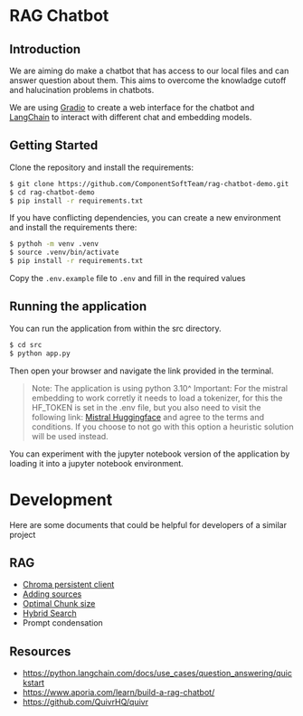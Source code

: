 # RAG Chatbot

## Introduction

We are aiming do make a chatbot that has access to our local files and can answer question about them. This aims to overcome the knowladge cutoff and halucination problems in chatbots.

We are using [Gradio](https://www.gradio.app/) to create a web interface for the chatbot and [LangChain](https://www.langchain.com/) to interact with different chat and embedding models.

## Getting Started

Clone the repository and install the requirements:
```bash
$ git clone https://github.com/ComponentSoftTeam/rag-chatbot-demo.git
$ cd rag-chatbot-demo
$ pip install -r requirements.txt
```

If you have conflicting dependencies, you can create a new environment and install the requirements there:
```bash
$ pythoh -m venv .venv
$ source .venv/bin/activate
$ pip install -r requirements.txt
```

Copy the `.env.example` file to `.env` and fill in the required values

## Running the application

You can run the application from within the src directory.
```bash
$ cd src
$ python app.py
```

Then open your browser and navigate the link provided in the terminal.

> Note: The application is using python 3.10^
> Important: For the mistral embedding to work corretly it needs to load a tokenizer, for this the HF_TOKEN is set in the .env file, but you also need to visit the following link: [Mistral Huggingface](https://huggingface.co/mistralai/Mixtral-8x7B-v0.1) and agree to the terms and conditions. If you choose to not go with this option a heuristic solution will be used instead.

You can experiment with the jupyter notebook version of the application by loading it into a jupyter notebook environment.

# Development

Here are some documents that could be helpful for developers of a similar project

## RAG
- [Chroma persistent client](https://python.langchain.com/docs/integrations/vectorstores/chroma)
- [Adding sources](https://python.langchain.com/docs/use_cases/question_answering/sources)
- [Optimal Chunk size](https://www.youtube.com/watch?v=1bbDH3kyf9I)
- [Hybrid Search](https://www.youtube.com/watch?v=r2m9DbEmeqI)
- Prompt condensation

## Resources
- https://python.langchain.com/docs/use_cases/question_answering/quickstart
- https://www.aporia.com/learn/build-a-rag-chatbot/
- https://github.com/QuivrHQ/quivr






